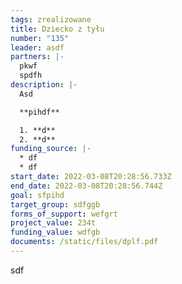 ```yaml
---
tags: zrealizowane
title: Dziecko z tyłu
number: "135"
leader: asdf
partners: |-
  pkwf
  spdfh
description: |-
  Asd

  **pihdf**

  1. **d**
  2. **d**
funding_source: |-
  * df
  * df
start_date: 2022-03-08T20:28:56.733Z
end_date: 2022-03-08T20:28:56.744Z
goal: sfpihd
target_group: sdfggb
forms_of_support: wefgrt
project_value: 234t
funding_value: wdfgb
documents: /static/files/dplf.pdf
---
```

sdf